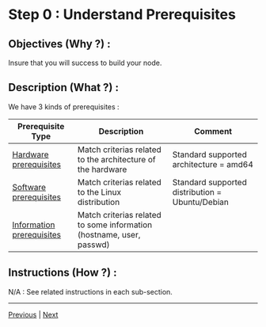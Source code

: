 Step 0 : Understand Prerequisites
==

Objectives (Why ?) :
--
Insure that you will success to build your node.

Description (What ?) :
--
We have 3 kinds of prerequisites : 
<table>
    <thead>
        <tr>
            <th>Prerequisite Type</th>
            <th>Description</th>
            <th>Comment</th>
        </tr>
    </thead>
    <tbody>
        <tr>
          <td><A href="">Hardware prerequisites</A></td>
            <td>Match criterias related to the architecture of the hardware</td>
            <td>Standard supported architecture = amd64</td>
        </tr>
        <tr>
          <td><A href="">Software prerequisites</A></td>
            <td>Match criterias related to the Linux distribution</td>
            <td>Standard supported distribution = Ubuntu/Debian</td>
        </tr>
        <tr>
          <td><A href="">Information prerequisites</A></td>
            <td>Match criterias related to some information (hostname, user, passwd)</td>
            <td></td>
        </tr>
    </tbody>
</table>

Instructions (How ?) :
--
N/A : See related instructions in each sub-section.

---
<A href="https://github.com/babonet13/HostYourNode/tree/master/HowTo/0_UnderstandPrerequisites">Previous<A/> | <A href="https://github.com/babonet13/HostYourNode/tree/master/HowTo/1_SetupTheMachine">Next<A/> 
